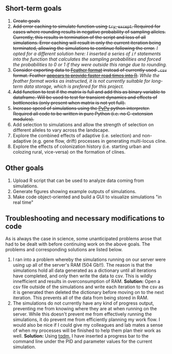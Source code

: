 ## Short-term goals

1. ~~Create goals~~
2. ~~Add error caching to simulate function using `try`, `except`. Required for cases where rounding results in negative probability of sampling alleles. Currently, this results in termination of the script and loss of all simulations. Error caching will result in only the current iteration being terminated, allowing the simulations to continue following the error.~~ *I opted for a different solution here: I inserted a series of `if` statements into the function that calculates the sampling probabilities and forced the probabilities to 0 or 1 if they were outside this range due to rounding.*
3. ~~Consider exporting data to [Feather format](http://blog.cloudera.com/blog/2016/03/feather-a-fast-on-disk-format-for-data-frames-for-r-and-python-powered-by-apache-arrow/) instead of currently used `.csv` format. Feather [appears to provide faster read times into R](https://blog.dominodatalab.com/the-r-data-i-o-shootout/).~~ *While the feather format works as instructed, it is not currently suitable for long-term data storage, which is prefered for this project.*
4. ~~Add function to test if the matrix is full and add this as binary variable to dataframe. Will be used to test for transient dynamics and effects of bottlenecks (only present when matrix is not yet full).~~
5. ~~Increase speed of simulations using the [PyPy](https://pypy.org/) python interpreter. Required all code to be written in pure Python (i.e. no C-extension modules).~~
6. Add selection to simulations and allow the strength of selection on different alleles to vary across the landscape.
7. Explore the combined effects of adaptive (i.e. selection) and non-adaptive (e.g. gene flow, drift) processes in generating multi-locus cline.
8. Explore the effects of colonization history (i.e. starting urban and colozing rural, vice-versa) on the formation of clines.

## Other goals

1. Upload R script that can be used to analyze data coming from simulations.
2. Generate figures showing example outputs of simulations.
3. Make code object-oriented and build a GUI to visualize simulations "in real time"

## Troubleshooting and necessary modifications to code

As is always the case in science, some unanticipated problems arose that had to be dealt with before continuing work on the above goals. The problems and corresponding solutions are listed below.

1. I ran into a problem whereby the simulations running on our server were using up all of the server's RAM (504 Gb!!). The reason is that the simulations hold all data generated as a dictionary until all iterations have completed, and only then write the data to csv. This is wildly innefficient and results in overconsumption of RAM. **Solution:** Open a csv file outside of the simulations and write each iteration to the csv as it is generated then deleted the dictionary before moving on to the next iteration. This prevents all of the data from being stored in RAM.
2. The simulations do not currently have any kind of progress output, preventing me from knowing where they are at when running on the server. While this doesn't prevent me from effectively running the simulations, it do prevent me from efficiently planning my work flow. I would also be nice if I could give my colleagues and lab mates a sense of when my processes will be finished to help them plan their work as well. **Solution:** Using [tqdm](https://pypi.python.org/pypi/tqdm), I have inserted a progress bar to the command line under the PID and parameter values for the current simulation.


